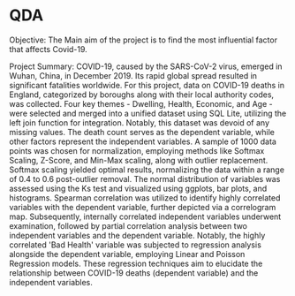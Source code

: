# QDA
Objective: The Main aim of the project is to find the most influential factor that affects Covid-19.


Project Summary: 
COVID-19, caused by the SARS-CoV-2 virus, emerged in Wuhan, China, in December 2019. Its rapid global spread resulted in significant fatalities worldwide. For this project, data on COVID-19 deaths in England, categorized by boroughs along with their local authority codes, was collected. Four key themes - Dwelling, Health, Economic, and Age - were selected and merged into a unified dataset using SQL Lite, utilizing the left join function for integration. Notably, this dataset was devoid of any missing values. The death count serves as the dependent variable, while other factors represent the independent variables. A sample of 1000 data points was chosen for normalization, employing methods like Softmax Scaling, Z-Score, and Min-Max scaling, along with outlier replacement. Softmax scaling yielded optimal results, normalizing the data within a range of 0.4 to 0.6 post-outlier removal. The normal distribution of variables was assessed using the Ks test and visualized using ggplots, bar plots, and histograms. Spearman correlation was utilized to identify highly correlated variables with the dependent variable, further depicted via a correlogram map. Subsequently, internally correlated independent variables underwent examination, followed by partial correlation analysis between two independent variables and the dependent variable. Notably, the highly correlated 'Bad Health' variable was subjected to regression analysis alongside the dependent variable, employing Linear and Poisson Regression models. These regression techniques aim to elucidate the relationship between COVID-19 deaths (dependent variable) and the independent variables.
